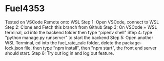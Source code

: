 # Fuel4353
Tested on VSCode Remote onto WSL
Step 1: Open VSCode, connect to WSL
Step 2: Clone and Fetch this branch from Github
Step 3: On VSCode + WSL terminal, cd into the backend folder
then type "pipenv shell"
Step 4: type "python manage.py runserver" to start the backend
Step 5: Open another WSL Terminal, cd into the fuel_rate_calc folder, delete the package-lock.json file, then type "npm install", then "npm start", the front end server should start.
Step 6: Try out log in and log out feature.
